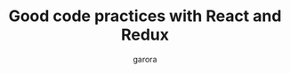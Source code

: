 ---
author: garora
title: "Good code practices with React and Redux"
layout: default_post
summary: React and Redux are 2 tools that together make it simpler to create functional UIs. However there are many potential pitfalls when it comes to using them. In this blog I will walk you through some practices to keep in mind as you write your own code.
img: i-rest.jpg # Add image post (optional)
fig-caption: # Add figcaption (optional)
tags: [Javascript, HTML, React, Redux, Good_Practices]
external_url: https://blog.scottlogic.com/2018/08/28/Good-code-practices-with-React-and-Redux.html
external_site: the Scott Logic Blog
reading_time: 6
---
